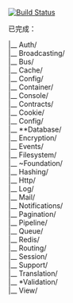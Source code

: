[![Build Status](https://www.travis-ci.org/OneCodeMonkey/laravel-src.svg?branch=master)](https://www.travis-ci.org/OneCodeMonkey/laravel-src)

已完成：

|__ Auth/<br/>
|__ Broadcasting/<br/>
|__ Bus/<br/>
|__ Cache/<br/>
|__ Config/<br/>
|__ Container/<br/>
|__ Console/<br/>
|__ Contracts/<br/>
|__ Cookie/<br/>
|__ Config/<br/>
|__ **Database/<br/>
|__ Encryption/<br/>
|__ Events/<br/>
|__ Filesystem/<br/>
|__ ~Foundation/<br/>
|__ Hashing/<br/>
|__ Http/<br/>
|__ Log/<br/>
|__ Mail/<br/>
|__ Notifications/<br/>
|__ Pagination/<br/>
|__ Pipeline/<br/>
|__ Queue/<br/>
|__ Redis/<br/>
|__ Routing/<br/>
|__ Session/<br/>
|__ Support/<br/>
|__ Translation/<br/>
|__ *Validation/<br/>
|__ View/<br>
